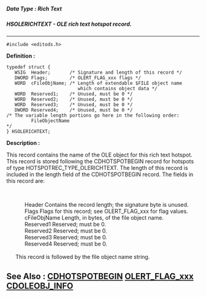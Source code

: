 ##### Data Type : Rich Text
##### HSOLERICHTEXT - OLE rich text hotspot record.
---
```
#include <editods.h>
```

**Definition :**
```
typedef struct {
   WSIG  Header;       /* Signature and length of this record */
   DWORD Flags;        /* OLERT_FLAG_xxx flags */
   WORD  cFileObjName; /* Length of extendable $FILE object name
                          which contains object data */
   WORD  Reserved1;    /* Unused, must be 0 */
   WORD  Reserved2;    /* Unused, must be 0 */
   WORD  Reserved3;    /* Unused, must be 0 */
   DWORD Reserved4;    /* Unused, must be 0 */
/* The variable length portions go here in the following order:
         FileObjectName
*/
} HSOLERICHTEXT;
```

**Description :**

This record contains the name of the OLE object for this rich text hotspot.  This record is stored following the CDHOTSPOTBEGIN record for hotspots of type HOTSPOTREC_TYPE_OLERICHTEXT.  The length of this record is included in the length field of the CDHOTSPOTBEGIN record.  The fields in this record are:
<ul><br>

<ul>Header		Contains the record length; the signature byte is unused.<br>
Flags		Flags for this record;  see OLERT_FLAG_xxx for flag values.<br>
cFileObjName	Length, in bytes, of the file object name.<br>
Reserved1	Reserved;  must be 0.<br>
Reserved2	Reserved;  must be 0.<br>
Reserved3	Reserved;  must be 0.<br>
Reserved4	Reserved;  must be 0.</ul>
<br>
This record is followed by the file object name string.</ul>



**See Also :**
[CDHOTSPOTBEGIN](/domino-c-api-docs/reference/Data/CDHOTSPOTBEGIN)
[OLERT_FLAG_xxx](/domino-c-api-docs/reference/Symb/OLERT_FLAG_xxx)
[CDOLEOBJ_INFO](/domino-c-api-docs/reference/Data/CDOLEOBJ_INFO)
---
